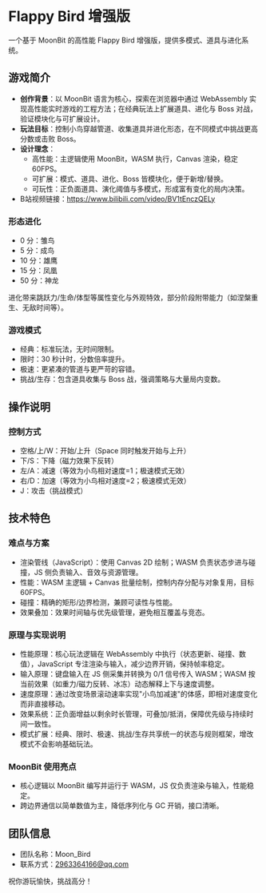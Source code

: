 # Flappy Bird 增强版

一个基于 MoonBit 的高性能 Flappy Bird 增强版，提供多模式、道具与进化系统。

## 游戏简介

- **创作背景**：以 MoonBit 语言为核心，探索在浏览器中通过 WebAssembly 实现高性能实时游戏的工程方法；在经典玩法上扩展道具、进化与 Boss 对战，验证模块化与可扩展设计。
- **玩法目标**：控制小鸟穿越管道、收集道具并进化形态，在不同模式中挑战更高分数或击败 Boss。
- **设计理念**：
  - 高性能：主逻辑使用 MoonBit，WASM 执行，Canvas 渲染，稳定 60FPS。
  - 可扩展：模式、道具、进化、Boss 皆模块化，便于新增/替换。
  - 可玩性：正负面道具、演化阈值与多模式，形成富有变化的局内决策。
- B站视频链接：https://www.bilibili.com/video/BV1tEnczQELy

### 形态进化
- 0 分：雏鸟
- 5 分：成鸟
- 10 分：雄鹰
- 15 分：凤凰
- 50 分：神龙

进化带来跳跃力/生命/体型等属性变化与外观特效，部分阶段附带能力（如涅槃重生、无敌时间等）。

### 游戏模式
- 经典：标准玩法，无时间限制。
- 限时：30 秒计时，分数倍率提升。
- 极速：更紧凑的管道与更严苛的容错。
- 挑战/生存：包含道具收集与 Boss 战，强调策略与大量局内变数。

## 操作说明

### 控制方式
- 空格/上/W：开始/上升（Space 同时触发开始与上升）
- 下/S：下降（磁力效果下反转）
- 左/A：减速（等效为小鸟相对速度=1；极速模式无效）
- 右/D：加速（等效为小鸟相对速度=2；极速模式无效）
- J：攻击（挑战模式）

## 技术特色

### 难点与方案
- 渲染管线（JavaScript）：使用 Canvas 2D 绘制；WASM 负责状态步进与碰撞，JS 侧负责输入、音效与资源管理。
- 性能：WASM 主逻辑 + Canvas 批量绘制，控制内存分配与对象复用，目标 60FPS。
- 碰撞：精确的矩形/边界检测，兼顾可读性与性能。
- 效果叠加：效果时间轴与优先级管理，避免相互覆盖与竞态。

### 原理与实现说明
- 性能原理：核心玩法逻辑在 WebAssembly 中执行（状态更新、碰撞、数值），JavaScript 专注渲染与输入，减少边界开销，保持帧率稳定。
- 输入原理：键盘输入在 JS 侧采集并转换为 0/1 信号传入 WASM；WASM 按当前效果（如重力/磁力反转、冰冻）动态解释上下与速度调整。
- 速度原理：通过改变场景滚动速率实现"小鸟加减速"的体感，即相对速度变化而非直接移动。
- 效果系统：正负面增益以剩余时长管理，可叠加/抵消，保障优先级与持续时间一致性。
- 模式扩展：经典、限时、极速、挑战/生存共享统一的状态与规则框架，增改模式不会影响基础玩法。

### MoonBit 使用亮点
- 核心逻辑以 MoonBit 编写并运行于 WASM，JS 仅负责渲染与输入，性能稳定。
- 跨边界通信以简单数值为主，降低序列化与 GC 开销，接口清晰。

## 团队信息

- 团队名称：Moon_Bird
- 联系方式：2963364166@qq.com

祝你游玩愉快，挑战高分！